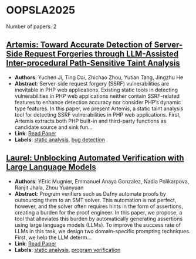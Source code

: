 # OOPSLA2025

Number of papers: 2

## [Artemis: Toward Accurate Detection of Server-Side Request Forgeries through LLM-Assisted Inter-procedural Path-Sensitive Taint Analysis](paper_1.md)
- **Authors**: Yuchen Ji, Ting Dai, Zhichao Zhou, Yutian Tang, Jingzhu He
- **Abstract**: Server-side request forgery (SSRF) vulnerabilities are inevitable in PHP web applications. Existing static tools in detecting vulnerabilities in PHP web applications neither contain SSRF-related features to enhance detection accuracy nor consider PHP’s dynamic type features. In this paper, we present Artemis, a static taint analysis tool for detecting SSRF vulnerabilities in PHP web applications. First, Artemis extracts both PHP built-in and third-party functions as candidate source and sink fun...
- **Link**: [Read Paper](https://dl.acm.org/doi/10.1145/3720488)
- **Labels**: [static analysis](../../labels/static_analysis.md), [bug detection](../../labels/bug_detection.md)


## [Laurel: Unblocking Automated Verification with Large Language Models](paper_2.md)
- **Authors**: YEric Mugnier, Emmanuel Anaya Gonzalez, Nadia Polikarpova, Ranjit Jhala, Zhou Yuanyuan
- **Abstract**: Program verifiers such as Dafny automate proofs by outsourcing them to an SMT solver. This automation is not perfect, however, and the solver often requires hints in the form of assertions, creating a burden for the proof engineer. In this paper, we propose, a tool that alleviates this burden by automatically generating assertions using large language models (LLMs). To improve the success rate of LLMs in this task, we design two domain-specific prompting techniques. First, we help the LLM determ...
- **Link**: [Read Paper](https://dl.acm.org/doi/10.1145/3720499)
- **Labels**: [static analysis](../../labels/static_analysis.md), [program verification](../../labels/program_verification.md)
